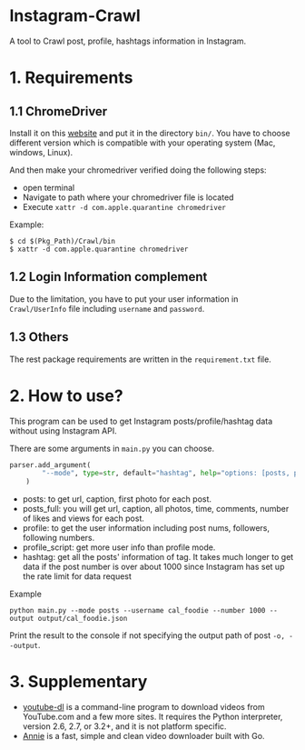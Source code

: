 # Instagram-Crawl
A tool to Crawl post, profile, hashtags information in Instagram.


# 1. Requirements
## 1.1 ChromeDriver
Install it on this [website](https://sites.google.com/chromium.org/driver/) and put it in the directory `bin/`. You have to choose different version which is compatible with your operating system (Mac, windows, Linux). 

And then make your chromedriver verified doing the following steps:
  - open terminal
  - Navigate to path where your chromedriver file is located
  - Execute `xattr -d com.apple.quarantine chromedriver`

Example:
```shell
$ cd $(Pkg_Path)/Crawl/bin 
$ xattr -d com.apple.quarantine chromedriver
```

## 1.2 Login Information complement
Due to the limitation, you have to put your user information in `Crawl/UserInfo` file including `username` and `password`.

## 1.3 Others
The rest package requirements are written in the `requirement.txt` file.

# 2. How to use?
This program can be used to get Instagram posts/profile/hashtag data without using Instagram API.

There are some arguments in `main.py` you can choose.
```python
parser.add_argument(
        "--mode", type=str, default="hashtag", help="options: [posts, posts_full, profile, profile_script, hashtag]"
    )
```

- posts: to get url, caption, first photo for each post.
- posts_full: you will get url, caption, all photos, time, comments, number of likes and views for each post.
- profile: to get the user information including post nums, followers, following numbers.
- profile_script: get more user info than profile mode.
- hashtag: get all the posts' information of tag. It takes much longer to get data if the post number is over about 1000 since Instagram has set up the rate limit for data request

Example
```shell
python main.py --mode posts --username cal_foodie --number 1000 --output output/cal_foodie.json
```

Print the result to the console if not specifying the output path of post `-o, --output`.

# 3. Supplementary
- [youtube-dl](https://github.com/ytdl-org/youtube-dl) is a command-line program to download videos from YouTube.com and a few more sites. It requires the Python interpreter, version 2.6, 2.7, or 3.2+, and it is not platform specific.
- [Annie](https://github.com/iawia002/annie) is a fast, simple and clean video downloader built with Go.
